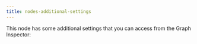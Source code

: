 ```yaml
---
title: nodes-additional-settings
---
```


This node has some additional settings that you can access from the Graph Inspector:
